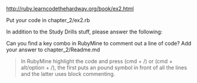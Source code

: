 http://ruby.learncodethehardway.org/book/ex2.html

Put your code in chapter_2/ex2.rb

In addition to the Study Drills stuff, please answer the following:

Can you find a key combo in RubyMine to comment out a line of code?  Add your answer to chapter_2/Readme.md

> In RubyMine highlight the code and press (cmd + /) or (cmd + alt/option + /), the first puts an pound symbol in front of all the lines and the latter uses block commenting. 
